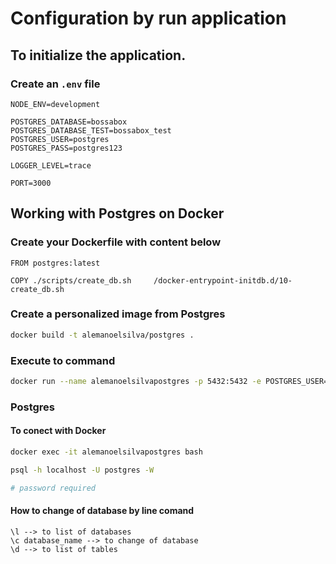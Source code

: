 # Configuration by run application


## To initialize the application. 

### Create an `.env` file 

```
NODE_ENV=development

POSTGRES_DATABASE=bossabox
POSTGRES_DATABASE_TEST=bossabox_test
POSTGRES_USER=postgres
POSTGRES_PASS=postgres123

LOGGER_LEVEL=trace

PORT=3000
```

## Working with Postgres on Docker


### Create your Dockerfile with content below

```
FROM postgres:latest

COPY ./scripts/create_db.sh     /docker-entrypoint-initdb.d/10-create_db.sh
```

### Create a personalized image from Postgres

```bash
docker build -t alemanoelsilva/postgres .
```

### Execute to command

```bash
docker run --name alemanoelsilvapostgres -p 5432:5432 -e POSTGRES_USER=postgres -e POSTGRES_PASSWORD=postgres123 -d alemanoelsilva/postgres
```

### Postgres 

#### To conect with Docker 

```bash
docker exec -it alemanoelsilvapostgres bash

psql -h localhost -U postgres -W

# password required
```

#### How to change of database by line comand

```
\l --> to list of databases
\c database_name --> to change of database
\d --> to list of tables
```
